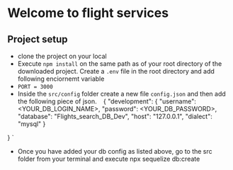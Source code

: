# Welcome to flight services

## Project setup
- clone the project on your local
- Execute `npm install` on the same path as of your root directory of the downloaded project.
Create a `.env` file in the root directory and add following enciornemt variable
 - `PORT = 3000`
 - Inside the `src/config` folder create a new file `config.json` and then add the following piece of json.
`
 `
{
  "development": {
    "username": <YOUR_DB_LOGIN_NAME>,
    "password": <YOUR_DB_PASSWORD>,
    "database": "Flights_search_DB_Dev",
    "host": "127.0.0.1",
    "dialect": "mysql"
  }
  
}
 `

 - Once you have added your db config as listed above, go to the src folder from your terminal and execute npx sequelize db:create

 
